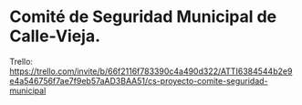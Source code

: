 # Comité de Seguridad Municipal de Calle-Vieja.
Trello: https://trello.com/invite/b/66f2116f783390c4a490d322/ATTI6384544b2e9e4a546756f7ae7f9eb57aAD3BAA51/cs-proyecto-comite-seguridad-municipal
